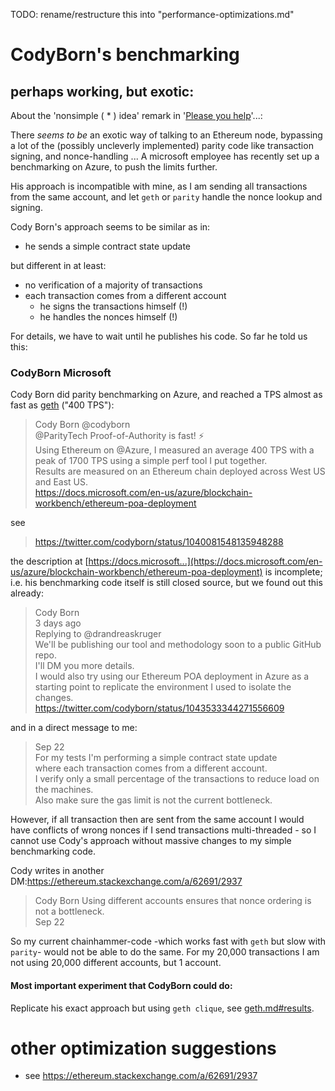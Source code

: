 TODO: rename/restructure this into "performance-optimizations.md"

# CodyBorn's benchmarking

## perhaps working, but exotic:

About the 'nonsimple ( * ) idea' remark in '[Please you help](../results/parity.md#please-you-help)'...:

There *seems to be* an exotic way of talking to an Ethereum node, bypassing a lot of the (possibly uncleverly implemented) parity code like transaction signing, and nonce-handling ... A microsoft employee has recently set up a benchmarking on Azure, to push the limits further. 

His approach is incompatible with mine, as I am sending all transactions from the same account, and let `geth` or `parity` handle the nonce lookup and signing. 

Cody Born's approach seems to be similar as in:

* he sends a simple contract state update

but different in at least:

* no verification of a majority of transactions
* each transaction comes from a different account
  * he signs the transactions himself (!)
  * he handles the nonces himself (!)

For details, we have to wait until he publishes his code. So far he told us this:

### CodyBorn Microsoft

Cody Born did parity benchmarking on Azure, and reached a TPS almost as fast as [geth](../results/geth.md) ("400 TPS"):

> Cody Born @codyborn  
> @ParityTech Proof-of-Authority is fast! ⚡️  
> Using Ethereum on @Azure, I measured an average 400 TPS with a peak of 1700 TPS using a simple perf tool I put together.    
> Results are measured on an Ethereum chain deployed across West US and East US.  
> https://docs.microsoft.com/en-us/azure/blockchain-workbench/ethereum-poa-deployment

see
> https://twitter.com/codyborn/status/1040081548135948288  

the description at [https://docs.microsoft...](https://docs.microsoft.com/en-us/azure/blockchain-workbench/ethereum-poa-deployment) is incomplete; i.e. his benchmarking code itself is still closed source, but we found out this already:

> Cody Born  
> 3 days ago  
> Replying to @drandreaskruger    
> We'll be publishing our tool and methodology soon to a public GitHub repo.  
> I'll DM you more details.   
> I would also try using our Ethereum POA deployment in Azure as a starting point to replicate the environment I used to isolate the changes.  
> https://twitter.com/codyborn/status/1043533344271556609  

and in a direct message to me:

> Sep 22  
> For my tests I'm performing a simple contract state update   
> where each transaction comes from a different account.  
> I verify only a small percentage of the transactions to reduce load on the machines.  
> Also make sure the gas limit is not the current bottleneck.  

However, if all transaction then are sent from the same account I would have conflicts of wrong nonces if I send transactions multi-threaded - so I cannot use Cody's approach without massive changes to my simple benchmarking code.

Cody writes in another DM:https://ethereum.stackexchange.com/a/62691/2937


> Cody Born
> Using different accounts ensures that nonce ordering is not a bottleneck.  
> Sep 22    

So my current chainhammer-code -which works fast with `geth` but slow with `parity`- would not be able to do the same. For my 20,000 transactions I am not using 20,000 different accounts, but 1 account.


#### Most important experiment that CodyBorn could do:

Replicate his exact approach but using `geth clique`, see [geth.md#results](geth.md#results).


# other optimization suggestions
* see https://ethereum.stackexchange.com/a/62691/2937
